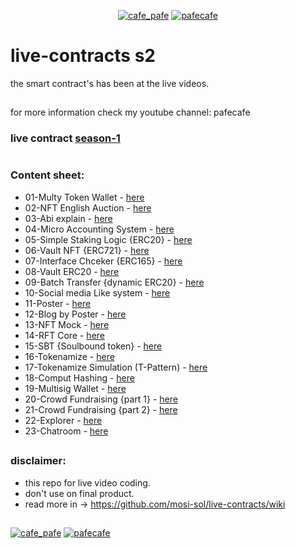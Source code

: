 <p align="center"> 
  <a href="https://twitter.com/cafe_pafe" target="blank"><img src="https://img.shields.io/twitter/follow/cafe_pafe?logo=twitter&style=plastic&labelColor=334455" alt="cafe_pafe" /></a> 
<a href="https://youtube.com/pafecafe" target="blank"><img src="https://img.shields.io/badge/youtube-watch-red/follow/cafe_pafe?logo=youtube&style=plastic&logoColor=red&labelColor=334455" alt="pafecafe" /></a> 
</p>

# live-contracts s2
the smart contract's has been at the live videos.
##
for more information check my youtube channel: pafecafe


### **live contract** [season-1](https://github.com/mosi-sol/live-contracts)

#
### Content sheet:

- 01-Multy Token Wallet - [here](https://github.com/mosi-sol/live-contracts-s2/tree/main/01-MultyTokenWallet) 
- 02-NFT English Auction - [here](https://github.com/mosi-sol/live-contracts-s2/tree/main/02-NftEnglishAuction) 
- 03-Abi explain - [here](https://github.com/mosi-sol/live-contracts-s2/tree/main/03-What-is-Abi) 
- 04-Micro Accounting System - [here](https://github.com/mosi-sol/live-contracts-s2/tree/main/04-micro-multy-user-accounting) 
- 05-Simple Staking Logic {ERC20} - [here](https://github.com/mosi-sol/live-contracts-s2/tree/main/05-simple-staking) 
- 06-Vault NFT {ERC721} - [here](https://github.com/mosi-sol/live-contracts-s2/tree/main/06-vault721) 
- 07-Interface Chceker {ERC165} - [here](https://github.com/mosi-sol/live-contracts-s2/tree/main/07-interfaceChceker) 
- 08-Vault ERC20 - [here](https://github.com/mosi-sol/live-contracts-s2/tree/main/08-vault-erc20) 
- 09-Batch Transfer {dynamic ERC20} - [here](https://github.com/mosi-sol/live-contracts-s2/tree/main/09-batch) 
- 10-Social media Like system - [here](https://github.com/mosi-sol/live-contracts-s2/tree/main/10-like-system) 
- 11-Poster - [here](https://github.com/mosi-sol/live-contracts-s2/tree/main/11-Poster) 
- 12-Blog by Poster - [here](https://github.com/mosi-sol/live-contracts-s2/tree/main/12-Blog) 
- 13-NFT Mock - [here](https://github.com/mosi-sol/live-contracts-s2/tree/main/13-NFT-Mock) 
- 14-RFT Core - [here](https://github.com/mosi-sol/live-contracts-s2/tree/main/14-RFT%20Core) 
- 15-SBT {Soulbound token} - [here](https://github.com/mosi-sol/live-contracts-s2/tree/main/15-Soulbound%20Token) 
- 16-Tokenamize - [here](https://github.com/mosi-sol/live-contracts-s2/tree/main/16-Tokenamize%20Asset) 
- 17-Tokenamize Simulation (T-Pattern) - [here](https://github.com/mosi-sol/live-contracts-s2/tree/main/17-Tokenamize%20simulation) 
- 18-Comput Hashing - [here](https://github.com/mosi-sol/live-contracts-s2/tree/main/18-Compute%20Hashing) 
- 19-Multisig Wallet - [here](https://github.com/mosi-sol/live-contracts-s2/tree/main/19-Multisig%20Wallet) 
- 20-Crowd Fundraising {part 1} - [here](https://github.com/mosi-sol/live-contracts-s2/tree/main/20-Crowd%20Fund%20Raising%20-%20part%201)  
- 21-Crowd Fundraising {part 2} - [here](https://github.com/mosi-sol/live-contracts-s2/tree/main/21-Crowd%20Fund%20Raising%20part%202) 
- 22-Explorer - [here](https://github.com/mosi-sol/live-contracts-s2/tree/main/22-Exploring-Example) 
- 23-Chatroom - [here](https://github.com/mosi-sol/live-contracts-s2/tree/main/23-Simple-Socialmedia) 


##

### disclaimer:

- this repo for live video coding.
- don't use on final product.
- read more in -> https://github.com/mosi-sol/live-contracts/wiki

##
<div>
<span align="left"> 
<a href="https://github.com/mosi-sol/live-contracts-s2" target="blank">
  <img src="https://img.shields.io/badge/License-MIT-blue?style=flat" alt="cafe_pafe" /></a>  
</span>
<span align="center"> 
<a href="https://img.shields.io/twitter/url?url=https%3A%2F%2Fgithub.com%2Fmosi-sol%2Flive-contracts-s2" target="blank"><img src="https://img.shields.io/twitter/url?url=https%3A%2F%2Fgithub.com%2Fmosi-sol%2Flive-contracts-s2" alt="pafecafe" /></a> 
</span>
</div>


